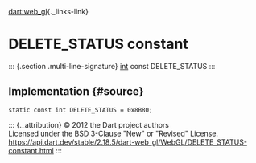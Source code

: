 [dart:web\_gl](../../dart-web_gl/dart-web_gl-library){._links-link}

DELETE\_STATUS constant
=======================

::: {.section .multi-line-signature}
[int](../../dart-core/int-class) const DELETE\_STATUS
:::

Implementation {#source}
--------------

``` {.language-dart data-language="dart"}
static const int DELETE_STATUS = 0x8B80;
```

::: {._attribution}
© 2012 the Dart project authors\
Licensed under the BSD 3-Clause \"New\" or \"Revised\" License.\
<https://api.dart.dev/stable/2.18.5/dart-web_gl/WebGL/DELETE_STATUS-constant.html>
:::
